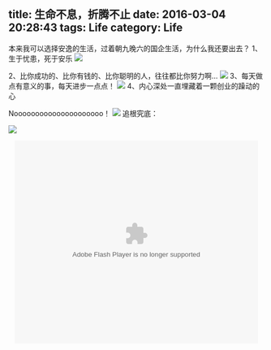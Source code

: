 title: 生命不息，折腾不止
date: 2016-03-04 20:28:43
tags: Life
category: Life
---
 本来我可以选择安逸的生活，过着朝九晚六的国企生活，为什么我还要出去？
1、生于忧患，死于安乐
![](http://7q5c2h.com1.z0.glb.clouddn.com/TheSecondResignation1.jpeg)
<!-- more -->
2、比你成功的、比你有钱的、比你聪明的人，往往都比你努力啊…
![](http://7q5c2h.com1.z0.glb.clouddn.com/TheSecondResignation2.jpg)
3、每天做点有意义的事，每天进步一点点！
![](http://7q5c2h.com1.z0.glb.clouddn.com/TheSecondResignation3.jpg)
4、内心深处一直埋藏着一颗创业的躁动的心

Nooooooooooooooooooooo！
![](http://7q5c2h.com1.z0.glb.clouddn.com/TheSecondResignation4.gif)
追根究底：

![](http://7q5c2h.com1.z0.glb.clouddn.com/TheSecondResignation5.jpg)

<center><embed src="http://player.youku.com/player.php/sid/XMjEzNjU2NTI0/v.swf" allowFullScreen="true" quality="high" width="480" height="400" align="middle" allowScriptAccess="always" type="application/x-shockwave-flash"></embed></center>
